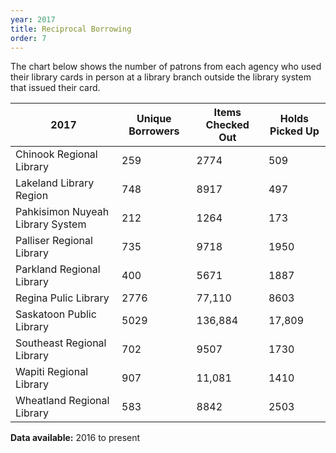 ```yaml
---
year: 2017
title: Reciprocal Borrowing
order: 7
---
```


The chart below shows the number of patrons from each agency who used their library cards in person at a library branch outside the library system that issued their card.

| 2017                               | Unique Borrowers | Items Checked Out | Holds Picked Up |
| ---------------------------------- | ---------------- | ----------------- | --------------- |
| Chinook Regional Library | 259 | 2774 | 509 |
| Lakeland Library Region | 748 | 8917 | 497 |
| Pahkisimon Nuyeah Library System | 212 | 1264 | 173 |
| Palliser Regional Library | 735 | 9718 | 1950 |
| Parkland Regional Library | 400 | 5671 | 1887 |
| Regina Pulic Library | 2776 | 77,110 | 8603 |
| Saskatoon Public Library | 5029 | 136,884 | 17,809 |
| Southeast Regional Library | 702 | 9507 | 1730 |
| Wapiti Regional Library | 907 | 11,081 | 1410 |
| Wheatland Regional Library | 583 | 8842 | 2503 |

**Data available:** 2016 to present